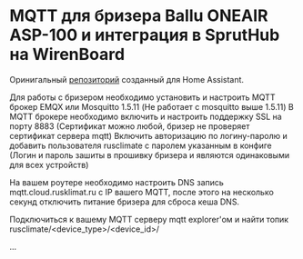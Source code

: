 # MQTT для бризера Ballu ONEAIR ASP-100 и интеграция в SprutHub на WirenBoard

Оринигальный [репозиторий](https://github.com/v-vadim/Ballu_ASP-100/) созданный для Home Assistant.

Для работы с бризером необходимо установить и настроить MQTT брокер EMQX или Mosquitto 1.5.11 (Не работает с mosquitto выше 1.5.11)
В MQTT брокере необходимо включить и настроить поддержку SSL на порту 8883 (Сертификат можно любой, бризер не проверяет сертификат сервера mqtt) Включить авторизацию по логину-паролю и добавить пользователя rusclimate с паролем указанным в конфиге (Логин и пароль зашиты в прошивку бризера и являются одинаковыми для всех устройств)

На вашем роутере необходимо настроить DNS запись mqtt.cloud.rusklimat.ru c IP вашего MQTT, после этого на несколько секунд отключить питание бризера для сброса кеша DNS.

Подключиться к вашему MQTT серверу mqtt explorer'ом и найти топик rusclimate/<device_type>/<device_id>/

...
